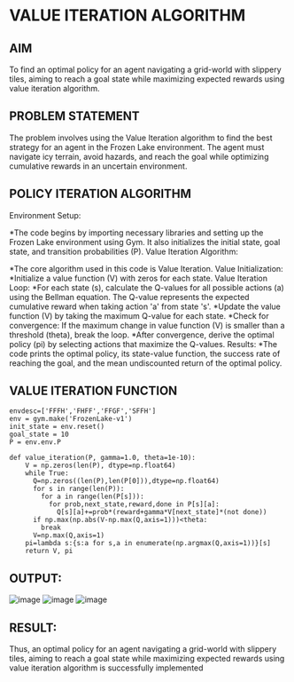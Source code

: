 # VALUE ITERATION ALGORITHM

## AIM
To find an optimal policy for an agent navigating a grid-world with slippery tiles, aiming to reach a goal state while maximizing expected rewards using value iteration algorithm.

## PROBLEM STATEMENT
The problem involves using the Value Iteration algorithm to find the best strategy for an agent in the Frozen Lake environment. The agent must navigate icy terrain, avoid hazards, and reach the goal while optimizing cumulative rewards in an uncertain environment.

## POLICY ITERATION ALGORITHM
Environment Setup:

*The code begins by importing necessary libraries and setting up the Frozen Lake environment using Gym. It also initializes the initial state, goal state, and transition probabilities (P).
Value Iteration Algorithm:

*The core algorithm used in this code is Value Iteration. Value Initialization:
*Initialize a value function (V) with zeros for each state. Value Iteration Loop:
*For each state (s), calculate the Q-values for all possible actions (a) using the Bellman equation. The Q-value represents the expected cumulative reward when taking action 'a' from state 's'.
*Update the value function (V) by taking the maximum Q-value for each state.
*Check for convergence: If the maximum change in value function (V) is smaller than a threshold (theta), break the loop.
*After convergence, derive the optimal policy (pi) by selecting actions that maximize the Q-values. Results:
*The code prints the optimal policy, its state-value function, the success rate of reaching the goal, and the mean undiscounted return of the optimal policy.

## VALUE ITERATION FUNCTION
```
envdesc=['FFFH','FHFF','FFGF','SFFH']
env = gym.make('FrozenLake-v1')
init_state = env.reset()
goal_state = 10
P = env.env.P
```
```
def value_iteration(P, gamma=1.0, theta=1e-10):
    V = np.zeros(len(P), dtype=np.float64)
    while True:
      Q=np.zeros((len(P),len(P[0])),dtype=np.float64)
      for s in range(len(P)):
        for a in range(len(P[s])):
          for prob,next_state,reward,done in P[s][a]:
            Q[s][a]+=prob*(reward+gamma*V[next_state]*(not done))
      if np.max(np.abs(V-np.max(Q,axis=1)))<theta:
        break
      V=np.max(Q,axis=1)
    pi=lambda s:{s:a for s,a in enumerate(np.argmax(Q,axis=1))}[s]
    return V, pi
```

## OUTPUT:
![image](https://github.com/ManojTella/rl-value-iteration/assets/94883876/5cccad65-dc48-4187-899e-74cd3c7de9af)
![image](https://github.com/ManojTella/rl-value-iteration/assets/94883876/caac9e26-534d-4fc0-903e-8af8d2842485)
![image](https://github.com/ManojTella/rl-value-iteration/assets/94883876/1f39edb2-12ad-469e-825c-403e098322ff)


## RESULT:
Thus, an optimal policy for an agent navigating a grid-world with slippery tiles, aiming to reach a goal state while maximizing expected rewards using value iteration algorithm is successfully implemented
